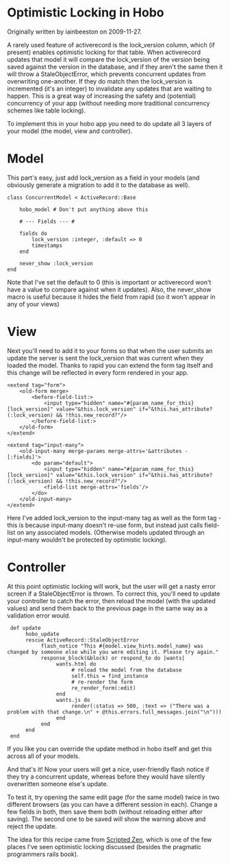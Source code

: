 # Optimistic Locking in Hobo

Originally written by iainbeeston on 2009-11-27.

A rarely used feature of activerecord is the lock\_version column, which (if present) enables optimistic locking for that table. When activerecord updates that model it will compare the lock\_version of the version being saved against the version in the database, and if they aren't the same then it will throw a StaleObjectError, which prevents concurrent updates from overwriting one-another. If they do match then the lock\_version is incremented (it's an integer) to invalidate any updates that are waiting to happen. This is a great way of increasing the safety and (potential) concurrency of your app (without needing more traditional concurrency schemes like table locking).

To implement this in your hobo app you need to do update all 3 layers of your model (the model, view and controller).

# Model

This part's easy, just add lock\_version as a field in your models (and obviously generate a migration to add it to the database as well).

    class ConcurrentModel < ActiveRecord::Base
    
        hobo_model # Don't put anything above this

        # --- Fields --- #

        fields do
            lock_version :integer, :default => 0
            timestamps
        end

        never_show :lock_version
    end

Note that I've set the default to 0 (this is important or activerecord won't have a value to compare against when it updates). Also, the never\_show macro is useful because it hides the field from rapid (so it won't appear in any of your views)

# View

Next you'll need to add it to your forms so that when the user submits an update the server is sent the lock\_version that was current when they loaded the model. Thanks to rapid you can extend the form tag itself and this change will be reflected in every form rendered in your app.

    <extend tag="form">
        <old-form merge>
            <before-field-list:>
                <input type="hidden" name="#{param_name_for_this}[lock_version]" value="&this.lock_version" if="&this.has_attribute?(:lock_version) && !this.new_record?"/>
            </before-field-list:>
        </old-form>
    </extend>

    <extend tag="input-many">
        <old-input-many merge-params merge-attrs='&attributes - [:fields]'>
            <do param="default">
                <input type="hidden" name="#{param_name_for_this}[lock_version]" value="&this.lock_version" if="&this.has_attribute?(:lock_version) && !this.new_record?"/>
                <field-list merge-attrs='fields'/>
            </do>
        </old-input-many>
    </extend>

Here I've added lock_version to the input-many tag as well as the form tag - this is because input-many doesn't re-use form, but instead just calls field-list on any associated models. (Otherwise models updated through an input-many wouldn't be protected by optimistic locking).

# Controller

At this point optimistic locking will work, but the user will get a nasty error screen if a StaleObjectError is thrown. To correct this, you'll need to update your controller to catch the error, then reload the model (with the updated values) and send them back to the previous page in the same way as a validation error would.

     def update
          hobo_update
          rescue ActiveRecord::StaleObjectError
               flash_notice "This #{model.view_hints.model_name} was changed by someone else while you were editing it. Please try again."
               response_block(&block) or respond_to do |wants|
                    wants.html do
                         # reload the model from the database
                         self.this = find_instance
                         # re-render the form
                         re_render_form(:edit)
                    end
                    wants.js do
                         render(:status => 500, :text => ("There was a problem with that change.\n" + @this.errors.full_messages.join("\n")))
                    end
               end
          end
     end

If you like you can override the update method in hobo itself and get this across all of your models.


And that's it! Now your users will get a nice, user-friendly flash notice if they try a concurrent update, whereas before they would have silently overwritten someone else's update.

To test it, try opening the same edit page (for the same model) twice in two different browsers (as you can have a different session in each). Change a few fields in both, then save them both (without reloading either after saving). The second one to be saved will show the warning above and reject the update.

The idea for this recipe came from [Scripted Zen](http://scriptedzen.blogspot.com/2007/08/optimistic-locking-in-rails-with-active.html), which is one of the few places I've seen optimistic locking discussed (besides the pragmatic programmers rails book).

